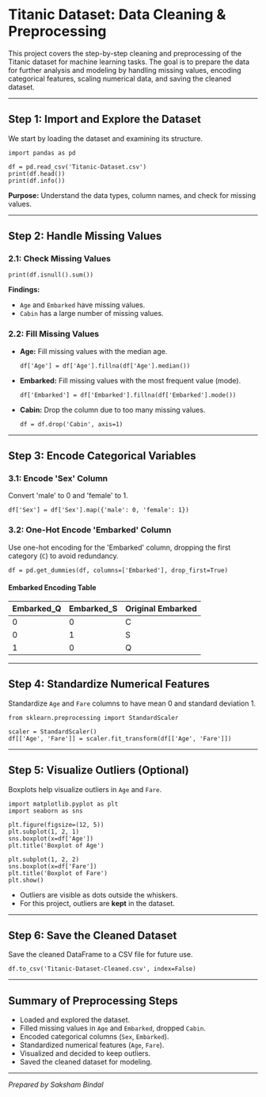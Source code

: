 # Titanic Dataset: Data Cleaning & Preprocessing

This project covers the step-by-step cleaning and preprocessing of the Titanic dataset for machine learning tasks. The goal is to prepare the data for further analysis and modeling by handling missing values, encoding categorical features, scaling numerical data, and saving the cleaned dataset.

---

## **Step 1: Import and Explore the Dataset**

We start by loading the dataset and examining its structure.
```
import pandas as pd

df = pd.read_csv('Titanic-Dataset.csv')
print(df.head())
print(df.info())
```
**Purpose:** Understand the data types, column names, and check for missing values.

---

## **Step 2: Handle Missing Values**

### **2.1: Check Missing Values**
```
print(df.isnull().sum())
```

**Findings:**
- `Age` and `Embarked` have missing values.
- `Cabin` has a large number of missing values.

### **2.2: Fill Missing Values**

- **Age:** Fill missing values with the median age.
    ```
    df['Age'] = df['Age'].fillna(df['Age'].median())
    ```
- **Embarked:** Fill missing values with the most frequent value (mode).
    ```
    df['Embarked'] = df['Embarked'].fillna(df['Embarked'].mode())
    ```
- **Cabin:** Drop the column due to too many missing values.
    ```
    df = df.drop('Cabin', axis=1)
    ```

---

## **Step 3: Encode Categorical Variables**

### **3.1: Encode 'Sex' Column**

Convert 'male' to 0 and 'female' to 1.
```
df['Sex'] = df['Sex'].map({'male': 0, 'female': 1})
```

### **3.2: One-Hot Encode 'Embarked' Column**

Use one-hot encoding for the 'Embarked' column, dropping the first category (`C`) to avoid redundancy.
```
df = pd.get_dummies(df, columns=['Embarked'], drop_first=True)
```

#### **Embarked Encoding Table**

| Embarked_Q | Embarked_S | Original Embarked |
|------------|------------|-------------------|
| 0          | 0          | C                 |
| 0          | 1          | S                 |
| 1          | 0          | Q                 |

---

## **Step 4: Standardize Numerical Features**

Standardize `Age` and `Fare` columns to have mean 0 and standard deviation 1.
```
from sklearn.preprocessing import StandardScaler

scaler = StandardScaler()
df[['Age', 'Fare']] = scaler.fit_transform(df[['Age', 'Fare']])
```

---

## **Step 5: Visualize Outliers (Optional)**

Boxplots help visualize outliers in `Age` and `Fare`.
```
import matplotlib.pyplot as plt
import seaborn as sns

plt.figure(figsize=(12, 5))
plt.subplot(1, 2, 1)
sns.boxplot(x=df['Age'])
plt.title('Boxplot of Age')

plt.subplot(1, 2, 2)
sns.boxplot(x=df['Fare'])
plt.title('Boxplot of Fare')
plt.show()
```

- Outliers are visible as dots outside the whiskers.
- For this project, outliers are **kept** in the dataset.

---

## **Step 6: Save the Cleaned Dataset**

Save the cleaned DataFrame to a CSV file for future use.
```
df.to_csv('Titanic-Dataset-Cleaned.csv', index=False)
```
---

## **Summary of Preprocessing Steps**

- Loaded and explored the dataset.
- Filled missing values in `Age` and `Embarked`, dropped `Cabin`.
- Encoded categorical columns (`Sex`, `Embarked`).
- Standardized numerical features (`Age`, `Fare`).
- Visualized and decided to keep outliers.
- Saved the cleaned dataset for modeling.

---

*Prepared by Saksham Bindal*

